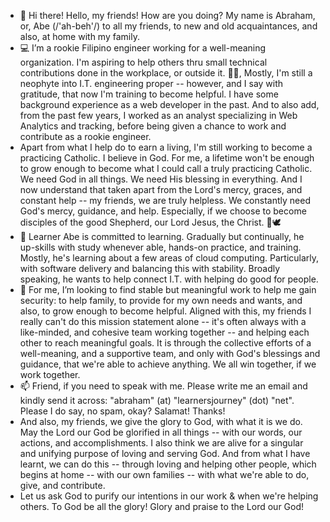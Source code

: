 - 👋  Hi there! Hello, my friends! How are you doing? My name is Abraham, or, Abe (/'ah-beh'/) to all my friends, to new and old acquaintances, and also, at home with my family.
- 💻  I’m a rookie Filipino engineer working for a well-meaning organization. I'm aspiring to help others thru small technical contributions done in the workplace, or outside it. 👷‍♂️, Mostly, I'm still a neophyte into I.T. engineering proper -- however, and I say with gratitude, that now I'm training to become helpful. I have some background experience as a web developer in the past. And to also add, from the past few years, I worked as an analyst specializing in Web Analytics and tracking, before being given a chance to work and contribute as a rookie engineer.
- Apart from what I help do to earn a living, I'm still working to become a practicing Catholic. I believe in God. For me, a lifetime won't be enough to grow enough to become what I could call a truly practicing Catholic. We need God in all things. We need His blessing in everything. And I now understand that taken apart from the Lord's mercy, graces, and constant help -- my friends, we are truly helpless. We constantly need God's mercy, guidance, and help. Especially, if we choose to become disciples of the good Shepherd, our Lord Jesus, the Christ. 🐑🕊
- 🌱  Learner Abe is committed to learning. Gradually but continually, he up-skills with study whenever able, hands-on practice, and training. Mostly, he's learning about a few areas of cloud computing. Particularly, with software delivery and balancing this with stability. Broadly speaking, he wants to help connect I.T. with helping do good for people.
- 💞️  For me, I’m looking to find stable but meaningful work to help me gain security: to help family, to provide for my own needs and wants, and also, to grow enough to become helpful. Aligned with this, my friends I really can't do this mission statement alone -- it's often always with a like-minded, and cohesive team working together -- and helping each other to reach meaningful goals. It is through the collective efforts of a well-meaning, and a supportive team, and only with God's blessings and guidance, that we're able to achieve anything. We all win together, if we work together.
- 📫  Friend, if you need to speak with me. Please write me an email and kindly send it across: "abraham" (at) "learnersjourney" (dot) "net". Please I do say, no spam, okay? Salamat! Thanks!
- And also, my friends, we give the glory to God, with what it is we do. May the Lord our God be glorified in all things -- with our words, our actions, and accomplishments. I also think we are alive for a singular and unifying purpose of loving and serving God. And from what I have learnt, we can do this -- through loving and helping other people, which begins at home -- with our own families -- with what we're able to do, give, and contribute.
- Let us ask God to purify our intentions in our work & when we're helping others. To God be all the glory! Glory and praise to the Lord our God!

<!---
abormate/abormate is a ✨ special ✨ repository because its `README.md` (this file) appears on your GitHub profile.
You can click the Preview link to take a look at your changes.
--->

